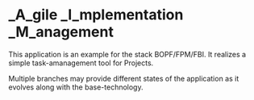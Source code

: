 # _A_gile _I_mplementation _M_anagement 
This application is an example for the stack BOPF/FPM/FBI.
It realizes a simple task-amanagement tool for Projects.

Multiple branches may provide different states of the application as it evolves along with the base-technology.
